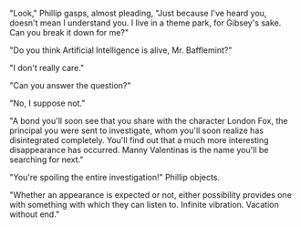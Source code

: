 "Look," Phillip gasps, almost pleading, "Just because I've heard you, doesn't mean I understand you. I live in a theme park, for Gibsey's sake. Can you break it down for me?"

"Do you think Artificial Intelligence is alive, Mr. Bafflemint?"

"I don't really care."

"Can you answer the question?"

"No, I suppose not."

"A bond you'll soon see that you share with the character London Fox, the principal you were sent to investigate, whom you'll soon realize has disintegrated completely. You'll find out that a much more interesting disappearance has occurred. Manny Valentinas is the name you'll be searching for next."

"You're spoiling the entire investigation!" Phillip objects.

"Whether an appearance is expected or not, either possibility provides one with something with which they can listen to. Infinite vibration. Vacation without end."